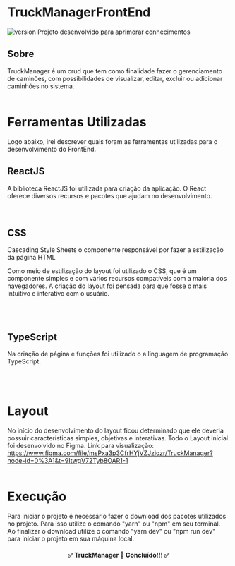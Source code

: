 # TruckManagerFrontEnd
![version]( https://img.shields.io/badge/version-1.0.0-Green)
Projeto desenvolvido para aprimorar conhecimentos

## Sobre
TruckManager é um crud que tem como finalidade fazer o gerenciamento de caminões, com possibilidades de visualizar, editar, excluir ou adicionar caminhões
no sistema.
<br>
<br>

# Ferramentas Utilizadas
Logo abaixo, irei descrever quais foram as ferramentas utilizadas para o desenvolvimento do FrontEnd.<br>

## ReactJS
A biblioteca ReactJS foi utilizada para criação da aplicação. O React oferece diversos recursos e pacotes que ajudam no desenvolvimento.  
<br>
<br>

## CSS
Cascading Style Sheets o componente responsável por fazer a estilização da página HTML

Como meio de estilização do layout foi utilizado o CSS, que é um componente simples e com vários recursos compatíveis com a maioria dos navegadores. 
A criação do layout foi pensada para que fosse o mais intuitivo e interativo com o usuário.

<br>
<br>

## TypeScript
Na criação de página e funções foi utilizado o a linguagem de programação TypeScript.

<br>
<br>

# Layout 
No início do desenvolvimento do layout ficou determinado que ele deveria possuir  características simples, objetivas e interativas. Todo o Layout inicial
foi desenvolvido no Figma. Link para visualização: https://www.figma.com/file/msPxa3p3CfrHYjVZJziozr/TruckManager?node-id=0%3A1&t=9ItwgV72Tyb8OAR1-1
<br>
<br>

# Execução
Para iniciar o projeto é necessário fazer o download dos pacotes utilizados no projeto. Para isso utilize o comando "yarn" ou "npm" em seu terminal.
Ao finalizar o download utilize o comando "yarn dev" ou "npm run dev" para iniciar o projeto em sua máquina local.

<h4 align="center">
✅  TruckManager  🚀 Concluído!!!  ✅
</h4>
